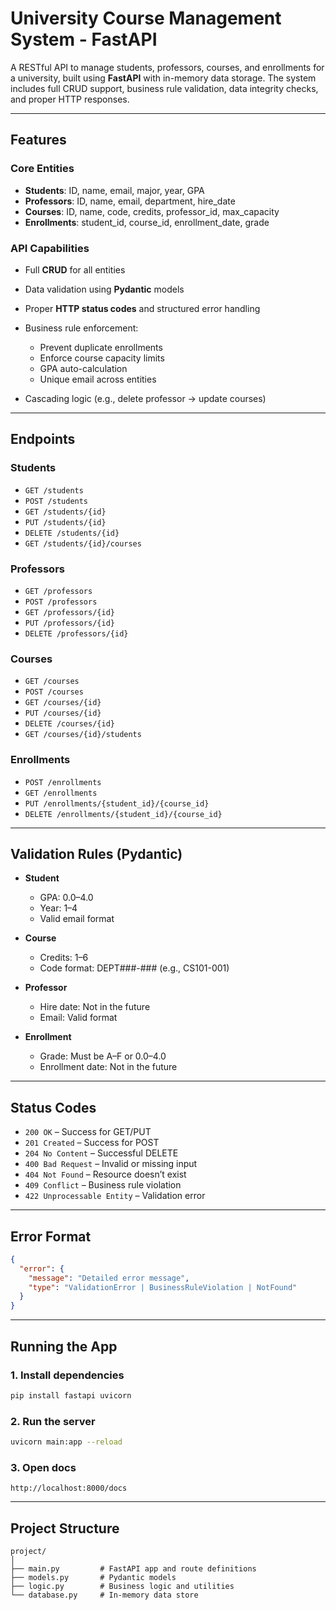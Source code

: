 # University Course Management System - FastAPI

A RESTful API to manage students, professors, courses, and enrollments for a university, built using **FastAPI** with in-memory data storage. The system includes full CRUD support, business rule validation, data integrity checks, and proper HTTP responses.

---

## Features

### Core Entities

* **Students**: ID, name, email, major, year, GPA
* **Professors**: ID, name, email, department, hire\_date
* **Courses**: ID, name, code, credits, professor\_id, max\_capacity
* **Enrollments**: student\_id, course\_id, enrollment\_date, grade

### API Capabilities

* Full **CRUD** for all entities
* Data validation using **Pydantic** models
* Proper **HTTP status codes** and structured error handling
* Business rule enforcement:

  * Prevent duplicate enrollments
  * Enforce course capacity limits
  * GPA auto-calculation
  * Unique email across entities
* Cascading logic (e.g., delete professor → update courses)

---

## Endpoints

### Students

* `GET /students`
* `POST /students`
* `GET /students/{id}`
* `PUT /students/{id}`
* `DELETE /students/{id}`
* `GET /students/{id}/courses`

### Professors

* `GET /professors`
* `POST /professors`
* `GET /professors/{id}`
* `PUT /professors/{id}`
* `DELETE /professors/{id}`

### Courses

* `GET /courses`
* `POST /courses`
* `GET /courses/{id}`
* `PUT /courses/{id}`
* `DELETE /courses/{id}`
* `GET /courses/{id}/students`

### Enrollments

* `POST /enrollments`
* `GET /enrollments`
* `PUT /enrollments/{student_id}/{course_id}`
* `DELETE /enrollments/{student_id}/{course_id}`

---

## Validation Rules (Pydantic)

* **Student**

  * GPA: 0.0–4.0
  * Year: 1–4
  * Valid email format
* **Course**

  * Credits: 1–6
  * Code format: DEPT###-### (e.g., CS101-001)
* **Professor**

  * Hire date: Not in the future
  * Email: Valid format
* **Enrollment**

  * Grade: Must be A–F or 0.0–4.0
  * Enrollment date: Not in the future

---

## Status Codes

* `200 OK` – Success for GET/PUT
* `201 Created` – Success for POST
* `204 No Content` – Successful DELETE
* `400 Bad Request` – Invalid or missing input
* `404 Not Found` – Resource doesn’t exist
* `409 Conflict` – Business rule violation
* `422 Unprocessable Entity` – Validation error

---

## Error Format

```json
{
  "error": {
    "message": "Detailed error message",
    "type": "ValidationError | BusinessRuleViolation | NotFound"
  }
}
```

---

## Running the App

### 1. Install dependencies

```bash
pip install fastapi uvicorn
```

### 2. Run the server

```bash
uvicorn main:app --reload
```

### 3. Open docs

```
http://localhost:8000/docs
```

---

## Project Structure

```
project/
│
├── main.py         # FastAPI app and route definitions
├── models.py       # Pydantic models
├── logic.py        # Business logic and utilities
└── database.py     # In-memory data store
```
